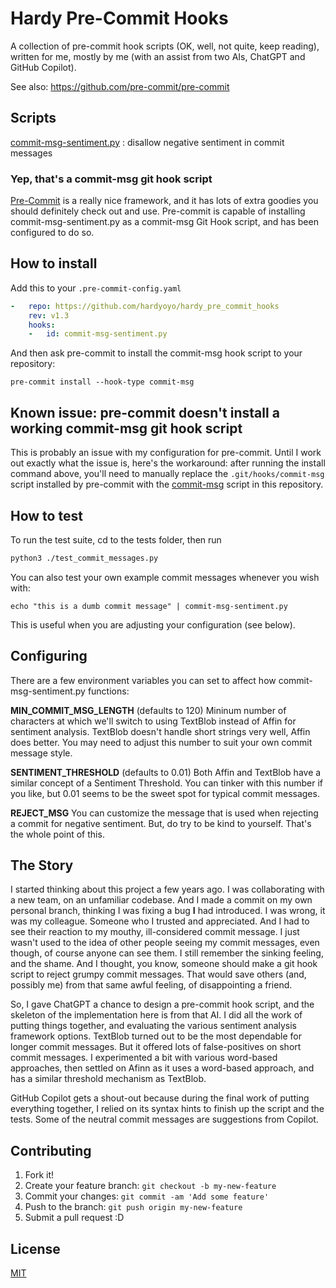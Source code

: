 # Hardy Pre-Commit Hooks

A collection of pre-commit hook scripts (OK, well, not quite, keep reading), 
written for me, mostly by me (with an assist from two AIs, ChatGPT and GitHub Copilot).

See also: https://github.com/pre-commit/pre-commit

## Scripts

[commit-msg-sentiment.py](pre_commit_hooks/commit-msg-sentiment.py)
: disallow negative sentiment in commit messages

### Yep, that's a commit-msg git hook script

[Pre-Commit](https://github.com/pre-commit/pre-commit) is a really nice
framework, and it has lots of extra goodies you should definitely check out and
use. Pre-commit is capable of installing commit-msg-sentiment.py as a commit-msg Git
Hook script, and has been configured to do so.

## How to install

Add this to your `.pre-commit-config.yaml`

```yaml
-   repo: https://github.com/hardyoyo/hardy_pre_commit_hooks
    rev: v1.3
    hooks:
    -   id: commit-msg-sentiment.py
```

And then ask pre-commit to install the commit-msg hook script to your repository:

```
pre-commit install --hook-type commit-msg
```

## Known issue: pre-commit doesn't install a working commit-msg git hook script

This is probably an issue with my configuration for pre-commit. Until I work out
exactly what the issue is, here's the workaround: after running the install
command above, you'll need to manually replace the `.git/hooks/commit-msg` script
installed by pre-commit with the [commit-msg](commit-msg) script in this repository.

## How to test

To run the test suite, cd to the tests folder, then run
```bash
python3 ./test_commit_messages.py
```

You can also test your own example commit messages whenever you wish with:

```
echo "this is a dumb commit message" | commit-msg-sentiment.py
```

This is useful when you are adjusting your configuration (see below).

## Configuring

There are a few environment variables you can set to affect how
commit-msg-sentiment.py functions:

**MIN_COMMIT_MSG_LENGTH** (defaults to 120)
Mininum number of characters at which we'll switch to using TextBlob instead of
Affin for sentiment analysis. TextBlob doesn't handle short strings very well,
Affin does better. You may need to adjust this number to suit your own commit
message style.

**SENTIMENT_THRESHOLD** (defaults to 0.01)
Both Affin and TextBlob have a similar concept of a Sentiment Threshold. You can
tinker with this number if you like, but 0.01 seems to be the sweet spot for
typical commit messages.

**REJECT_MSG**
You can customize the message that is used when rejecting a commit for negative
sentiment. But, do try to be kind to yourself. That's the whole point of this.

## The Story

I started thinking about this project a few years ago. I was collaborating with
a new team, on an unfamiliar codebase. And I made a commit on my own personal
branch, thinking I was fixing a bug **I** had introduced. I was wrong, it was my
colleague. Someone who I trusted and appreciated. And I had to see their reaction
to my mouthy, ill-considered commit message. I just wasn't used to the idea of
other people seeing my commit messages, even though, of course anyone can see
them. I still remember the sinking feeling, and the shame. And I thought, you
know, someone should make a git hook script to reject grumpy commit
messages. That would save others (and, possibly me) from that same awful
feeling, of disappointing a friend.

So, I gave ChatGPT a chance to design a pre-commit hook script, and the skeleton
of the implementation here is from that AI. I did all the work of putting things
together, and evaluating the various sentiment analysis framework options.
TextBlob turned out to be the most dependable for longer commit messages. But it
offered lots of false-positives on short commit messages. I experimented a bit
with various word-based approaches, then settled on Afinn as it uses a
word-based approach, and has a similar threshold mechanism as TextBlob.

GitHub Copilot gets a shout-out because during the final work of putting everything
together, I relied on its syntax hints to finish up the script and the tests.
Some of the neutral commit messages are suggestions from Copilot.

## Contributing

1. Fork it!
2. Create your feature branch: `git checkout -b my-new-feature`
3. Commit your changes: `git commit -am 'Add some feature'`
4. Push to the branch: `git push origin my-new-feature`
5. Submit a pull request :D

## License
[MIT](./LICENSE)
